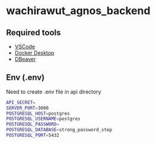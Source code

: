# wachirawut_agnos_backend

## Required tools
- [VSCode](https://code.visualstudio.com)
- [Docker Desktop](https://www.docker.com/products/docker-desktop/)
- [DBeaver](https://dbeaver.io/)

## Env (.env)
Need to create .env file in api directory

```bash
API_SECRET=
SERVER_PORT=3000
POSTGRESQL_HOST=postgres
POSTGRESQL_USERNAME=postgres
POSTGRESQL_PASSWORD=
POSTGRESQL_DATABASE=strong_password_step
POSTGRESQL_PORT=5432
```
